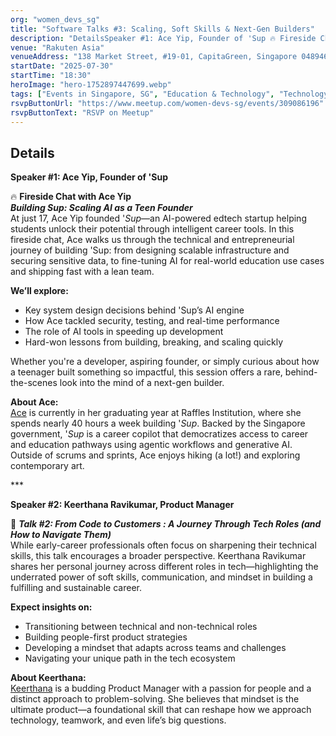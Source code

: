```yaml
---
org: "women_devs_sg"
title: "Software Talks #3: Scaling, Soft Skills & Next-Gen Builders"
description: "DetailsSpeaker #1: Ace Yip, Founder of 'Sup 🔥 Fireside Chat with Ace Yip Building Sup: Scaling AI as a Teen Founder At just 17, Ace Yip founded 'Sup—an AI-powe"
venue: "Rakuten Asia"
venueAddress: "138 Market Street, #19-01, CapitaGreen, Singapore 048946 · Singapore"
startDate: "2025-07-30"
startTime: "18:30"
heroImage: "hero-1752897447699.webp"
tags: ["Events in Singapore, SG", "Education & Technology", "Technology Startups", "Women in Technology", "Technology", "Soft Skills & Behavioral Skills"]
rsvpButtonUrl: "https://www.meetup.com/women-devs-sg/events/309086196"
rsvpButtonText: "RSVP on Meetup"
---
```


## Details

**Speaker #1: Ace Yip, Founder of 'Sup**

🔥 **Fireside Chat with Ace Yip**  
_**Building Sup: Scaling AI as a Teen Founder**_  
At just 17, Ace Yip founded '_Sup_—an AI-powered edtech startup helping students unlock their potential through intelligent career tools. In this fireside chat, Ace walks us through the technical and entrepreneurial journey of building 'Sup: from designing scalable infrastructure and securing sensitive data, to fine-tuning AI for real-world education use cases and shipping fast with a lean team.

**We’ll explore:**

-   Key system design decisions behind 'Sup’s AI engine
-   How Ace tackled security, testing, and real-time performance
-   The role of AI tools in speeding up development
-   Hard-won lessons from building, breaking, and scaling quickly

Whether you're a developer, aspiring founder, or simply curious about how a teenager built something so impactful, this session offers a rare, behind-the-scenes look into the mind of a next-gen builder.

**About Ace:**  
[Ace](https://www.linkedin.com/in/ace-yip-71b71b20a/) is currently in her graduating year at Raffles Institution, where she spends nearly 40 hours a week building '_Sup_. Backed by the Singapore government, '_Sup_ is a career copilot that democratizes access to career and education pathways using agentic workflows and generative AI. Outside of scrums and sprints, Ace enjoys hiking (a lot!) and exploring contemporary art.

\*\*\*

**Speaker #2: Keerthana Ravikumar, Product Manager**

🎤 _**Talk #2: From Code to Customers : A Journey Through Tech Roles (and How to Navigate Them)**_  
While early-career professionals often focus on sharpening their technical skills, this talk encourages a broader perspective. Keerthana Ravikumar shares her personal journey across different roles in tech—highlighting the underrated power of soft skills, communication, and mindset in building a fulfilling and sustainable career.

**Expect insights on:**

-   Transitioning between technical and non-technical roles
-   Building people-first product strategies
-   Developing a mindset that adapts across teams and challenges
-   Navigating your unique path in the tech ecosystem

**About Keerthana:**  
[Keerthana](https://www.linkedin.com/in/keerthana-ravikumar-b99b7b142/) is a budding Product Manager with a passion for people and a distinct approach to problem-solving. She believes that mindset is the ultimate product—a foundational skill that can reshape how we approach technology, teamwork, and even life’s big questions.